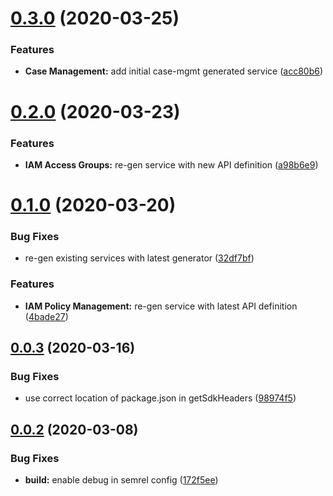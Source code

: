 # [0.3.0](https://github.ibm.com/ibmcloud/platform-services-node-sdk/compare/v0.2.0...v0.3.0) (2020-03-25)


### Features

* **Case Management:** add initial case-mgmt generated service ([acc80b6](https://github.ibm.com/ibmcloud/platform-services-node-sdk/commit/acc80b6998166f5119687db0838220849a3fad32))

# [0.2.0](https://github.ibm.com/ibmcloud/platform-services-node-sdk/compare/v0.1.0...v0.2.0) (2020-03-23)


### Features

* **IAM Access Groups:** re-gen service with new API definition ([a98b6e9](https://github.ibm.com/ibmcloud/platform-services-node-sdk/commit/a98b6e996e2057b8f64c3fe2af200e473ea7d6f7))

# [0.1.0](https://github.ibm.com/ibmcloud/platform-services-node-sdk/compare/v0.0.3...v0.1.0) (2020-03-20)


### Bug Fixes

* re-gen existing services with latest generator ([32df7bf](https://github.ibm.com/ibmcloud/platform-services-node-sdk/commit/32df7bffdbe778c81d6d5d0b17f758085bdd98f8))


### Features

* **IAM Policy Management:** re-gen service with latest API definition ([4bade27](https://github.ibm.com/ibmcloud/platform-services-node-sdk/commit/4bade2787bef15e4efd26001316f5b162566ad0c))

## [0.0.3](https://github.ibm.com/ibmcloud/platform-services-node-sdk/compare/v0.0.2...v0.0.3) (2020-03-16)


### Bug Fixes

* use correct location of package.json in getSdkHeaders ([98974f5](https://github.ibm.com/ibmcloud/platform-services-node-sdk/commit/98974f5c1303951431e1cff79572924626eb640b))

## [0.0.2](https://github.ibm.com/ibmcloud/platform-services-node-sdk/compare/v0.0.1...v0.0.2) (2020-03-08)


### Bug Fixes

* **build:** enable debug in semrel config ([172f5ee](https://github.ibm.com/ibmcloud/platform-services-node-sdk/commit/172f5ee65c855102c21ebb1246a15964e791e414))

